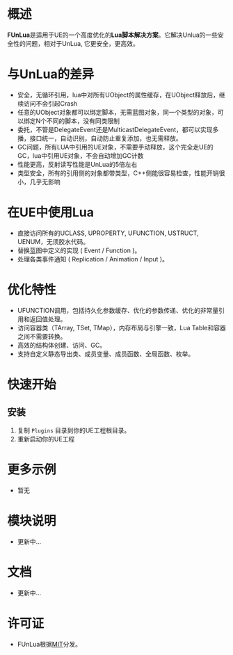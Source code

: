 
# 概述
**FUnLua**是适用于UE的一个高度优化的**Lua脚本解决方案**。它解决Unlua的一些安全性的问题，相对于UnLua, 它更安全，更高效。
# 与UnLua的差异
* 安全，无循环引用，lua中对所有UObject的属性缓存，在UObject释放后，继续访问不会引起Crash
* 任意的UObject对象都可以绑定脚本，无需蓝图对象，同一个类型的对象，可以绑定N个不同的脚本，没有同类限制
* 委托，不管是DelegateEvent还是MulticastDelegateEvent，都可以实现多播，接口统一，自动识别，自动防止重复添加，也无需释放。
* GC问题，所有LUA中引用的UE对象，不需要手动释放，这个完全走UE的GC，lua中引用UE对象，不会自动增加GC计数
* 性能更高，反射读写性能是UnLua的5倍左右
* 类型安全，所有的引用侧的对象都带类型，C++侧能很容易检查，性能开销很小，几乎无影响

# 在UE中使用Lua
* 直接访问所有的UCLASS, UPROPERTY, UFUNCTION, USTRUCT, UENUM，无须胶水代码。
* 替换蓝图中定义的实现 ( Event / Function )。
* 处理各类事件通知 ( Replication / Animation / Input )。

# 优化特性
* UFUNCTION调用，包括持久化参数缓存、优化的参数传递、优化的非常量引用和返回值处理。
* 访问容器类（TArray, TSet, TMap），内存布局与引擎一致，Lua Table和容器之间不需要转换。
* 高效的结构体创建、访问、GC。
* 支持自定义静态导出类、成员变量、成员函数、全局函数、枚举。

# 快速开始
## 安装
  1. 复制 `Plugins` 目录到你的UE工程根目录。
  2. 重新启动你的UE工程

# 更多示例
  * 暂无

# 模块说明
* 更新中...

# 文档
* 更新中...

# 许可证
* FUnLua根据[MIT](LICENSE.TXT)分发。
